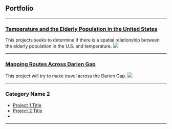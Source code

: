 

## Portfolio

---
### [Temperature and the Elderly Population in the United States](/Projects/Project1_486/index.md)
This projects seeks to determine if there is a spatial relationship between the elderly population in the U.S. and temperature.
[<img src="/project1_486/temp_us.jpg?raw=true"/>](/Projects/Project1_486/temp_us.jpg)

---
### [Mapping Routes Across Darien Gap](/Projects/Project2_486/index.md)
This project will try to make travel across the Darien Gap.
[<img src="/project2_486/darien.jpg?raw=true"/>](/Projects/Project2_486/darien_gap.jpg)

---


### Category Name 2

- [Project 1 Title](http://example.com/)
- [Project 2 Title](http://example.com/)
- 
---
